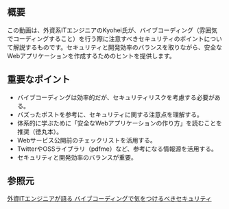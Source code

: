 ## 概要

この動画は、外資系ITエンジニアのKyohei氏が、バイブコーディング（雰囲気でコーディングすること）を行う際に注意すべきセキュリティのポイントについて解説するものです。セキュリティと開発効率のバランスを取りながら、安全なWebアプリケーションを作成するためのヒントを提供します。

## 重要なポイント

- バイブコーディングは効率的だが、セキュリティリスクを考慮する必要がある。
- バズったポストを参考に、セキュリティに関する注意点を理解する。
- 体系的に学ぶために「安全なWebアプリケーションの作り方」を読むことを推奨（徳丸本）。
- Webサービス公開前のチェックリストを活用する。
- TwitterやOSSライブラリ（pdfme）など、参考になる情報源を活用する。
- セキュリティと開発効率のバランスが重要。

 ## 参照元
[外資ITエンジニアが語る バイブコーディングで気をつけるべきセキュリティ](https://www.youtube.com/embed/CkrrDvhQSOQ?start=3)